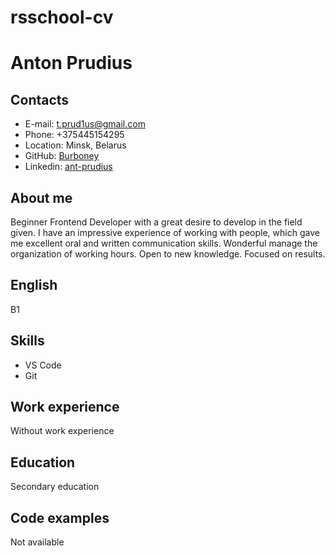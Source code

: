 # rsschool-cv
# Anton Prudius


## Contacts
* E-mail: t.prud1us@gmail.com
* Phone: +375445154295
* Location: Minsk, Belarus
* GitHub: [Burboney](https://github.com/Burboney)
* Linkedin: [ant-prudius](https://www.linkedin.com/in/ant-prudius/)
## About me

Beginner Frontend Developer with a great desire to develop in the field given. I have an impressive experience of working with people, which gave me excellent oral and written communication skills. Wonderful manage the organization of working hours. Open to new knowledge. Focused on results.
## English

B1
## Skills
* VS Code
* Git 
## Work experience
Without work experience
## Education
 Secondary education
 ## Code examples
 Not available